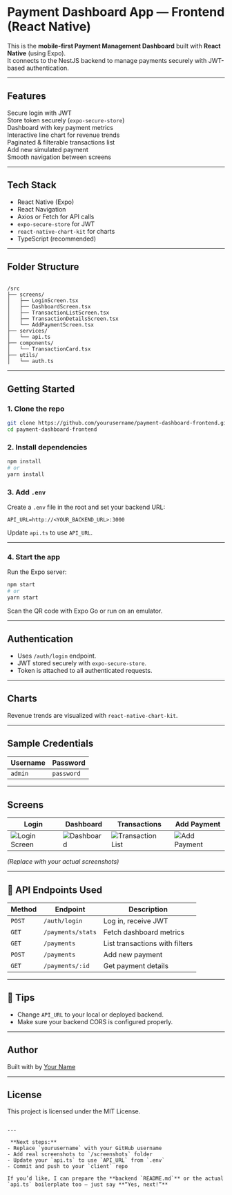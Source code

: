 #  Payment Dashboard App — Frontend (React Native)

This is the **mobile-first Payment Management Dashboard** built with **React Native** (using Expo).  
It connects to the NestJS backend to manage payments securely with JWT-based authentication.

---

##  **Features**

 Secure login with JWT  
 Store token securely (`expo-secure-store`)  
 Dashboard with key payment metrics  
 Interactive line chart for revenue trends  
 Paginated & filterable transactions list  
 Add new simulated payment  
 Smooth navigation between screens

---

##  **Tech Stack**

- React Native (Expo)
- React Navigation
- Axios or Fetch for API calls
- `expo-secure-store` for JWT
- `react-native-chart-kit` for charts
- TypeScript (recommended)

---

##  **Folder Structure**

```

/src
├── screens/
│   ├── LoginScreen.tsx
│   ├── DashboardScreen.tsx
│   ├── TransactionListScreen.tsx
│   ├── TransactionDetailsScreen.tsx
│   └── AddPaymentScreen.tsx
├── services/
│   └── api.ts
├── components/
│   └── TransactionCard.tsx
├── utils/
│   └── auth.ts

````

---

##  **Getting Started**

###  1. Clone the repo

```bash
git clone https://github.com/yourusername/payment-dashboard-frontend.git
cd payment-dashboard-frontend
````

###  2. Install dependencies

```bash
npm install
# or
yarn install
```

###  3. Add `.env`

Create a `.env` file in the root and set your backend URL:

```
API_URL=http://<YOUR_BACKEND_URL>:3000
```

Update `api.ts` to use `API_URL`.

---

### 4. Start the app

Run the Expo server:

```bash
npm start
# or
yarn start
```

Scan the QR code with Expo Go or run on an emulator.

---

##  **Authentication**

* Uses `/auth/login` endpoint.
* JWT stored securely with `expo-secure-store`.
* Token is attached to all authenticated requests.

---

##  **Charts**

Revenue trends are visualized with `react-native-chart-kit`.

---

##  **Sample Credentials**

| Username | Password   |
| -------- | ---------- |
| `admin`  | `password` |

---

## **Screens**

| Login                                  | Dashboard                               | Transactions                                      | Add Payment                                |
| -------------------------------------- | --------------------------------------- | ------------------------------------------------- | ------------------------------------------ |
| ![Login Screen](screenshots/login.png) | ![Dashboard](screenshots/dashboard.png) | ![Transaction List](screenshots/transactions.png) | ![Add Payment](screenshots/addpayment.png) |

*(Replace with your actual screenshots)*

---

## 📌 **API Endpoints Used**

| Method | Endpoint          | Description                    |
| ------ | ----------------- | ------------------------------ |
| `POST` | `/auth/login`     | Log in, receive JWT            |
| `GET`  | `/payments/stats` | Fetch dashboard metrics        |
| `GET`  | `/payments`       | List transactions with filters |
| `POST` | `/payments`       | Add new payment                |
| `GET`  | `/payments/:id`   | Get payment details            |

---

## 📌 **Tips**

* Change `API_URL` to your local or deployed backend.
* Make sure your backend CORS is configured properly.

---

##  **Author**

Built with  by [Your Name](https://github.com/yourusername)

---

##  **License**

This project is licensed under the MIT License.

```

---

 **Next steps:**  
- Replace `yourusername` with your GitHub username  
- Add real screenshots to `/screenshots` folder  
- Update your `api.ts` to use `API_URL` from `.env`  
- Commit and push to your `client` repo  

If you’d like, I can prepare the **backend `README.md`** or the actual `api.ts` boilerplate too — just say **“Yes, next!”** 

